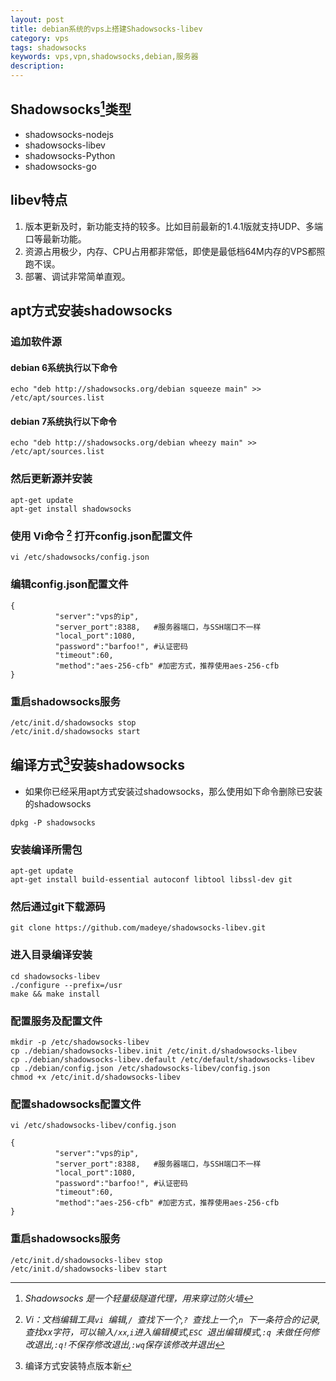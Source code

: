 ```yaml
---
layout: post
title: debian系统的vps上搭建Shadowsocks-libev
category: vps
tags: shadowsocks
keywords: vps,vpn,shadowsocks,debian,服务器
description: 
---
```


## Shadowsocks[^1]类型

[^1]: *Shadowsocks 是一个轻量级隧道代理，用来穿过防火墙*
* shadowsocks-nodejs
* shadowsocks-libev
* shadowsocks-Python
* shadowsocks-go

## libev特点

1. 版本更新及时，新功能支持的较多。比如目前最新的1.4.1版就支持UDP、多端口等最新功能。  
2. 资源占用极少，内存、CPU占用都非常低，即使是最低档64M内存的VPS都照跑不误。  
3. 部署、调试非常简单直观。
  

## apt方式安装shadowsocks  
 

### 追加软件源 

#### debian 6系统执行以下命令

```
echo "deb http://shadowsocks.org/debian squeeze main" >> /etc/apt/sources.list
```  
  
#### debian 7系统执行以下命令

  
```
echo "deb http://shadowsocks.org/debian wheezy main" >> /etc/apt/sources.list
```  
  
### 然后更新源并安装  
  
```  
apt-get update  
apt-get install shadowsocks  
```  
    
### 使用 Vi命令 [^2] 打开config.json配置文件

[^2]:*Vi：文档编辑工具`vi `编辑,`/ `查找下一个,`? `查找上一个,`n `下一条符合的记录,查找xx字符，可以输入`/xx`,`i`进入编辑模式,`ESC `退出编辑模式,`:q `未做任何修改退出,`:q!`不保存修改退出,`:wq`保存该修改并退出*



```  
vi /etc/shadowsocks/config.json  
```  
  
### 编辑config.json配置文件 
```
{
          "server":"vps的ip",
          "server_port":8388,   #服务器端口，与SSH端口不一样
          "local_port":1080,
          "password":"barfoo!", #认证密码
          "timeout":60,
          "method":"aes-256-cfb" #加密方式，推荐使用aes-256-cfb
} 
```  
  
### 重启shadowsocks服务  

```
/etc/init.d/shadowsocks stop
/etc/init.d/shadowsocks start
```

## 编译方式[^3]安装shadowsocks

[^3]: 编译方式安装特点版本新

- 如果你已经采用apt方式安装过shadowsocks，那么使用如下命令删除已安装的shadowsocks

```
dpkg -P shadowsocks
```  
  
  
### 安装编译所需包  


```  
apt-get update
apt-get install build-essential autoconf libtool libssl-dev git
```  
  
### 然后通过git下载源码  


```  
git clone https://github.com/madeye/shadowsocks-libev.git
```  
  
### 进入目录编译安装  

  
```  
cd shadowsocks-libev
./configure --prefix=/usr
make && make install
```  
  
### 配置服务及配置文件  

  
```
mkdir -p /etc/shadowsocks-libev
cp ./debian/shadowsocks-libev.init /etc/init.d/shadowsocks-libev
cp ./debian/shadowsocks-libev.default /etc/default/shadowsocks-libev
cp ./debian/config.json /etc/shadowsocks-libev/config.json
chmod +x /etc/init.d/shadowsocks-libev  
```
  
### 配置shadowsocks配置文件  

  
```  
vi /etc/shadowsocks-libev/config.json
```
  
```
{
          "server":"vps的ip",
          "server_port":8388,   #服务器端口，与SSH端口不一样
          "local_port":1080,
          "password":"barfoo!", #认证密码
          "timeout":60,
          "method":"aes-256-cfb" #加密方式，推荐使用aes-256-cfb
}  
```
  
### 重启shadowsocks服务  
  
```
/etc/init.d/shadowsocks-libev stop
/etc/init.d/shadowsocks-libev start
```  
